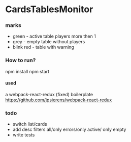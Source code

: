 # CardsTablesMonitor
### marks
* green -  active table players more then 1
* grey -  empty table without players
* blink red - table with warning

### How to run? 
npm install 
npm start

#### used 
a webpack-react-redux (fixed) boilerplate https://github.com/jpsierens/webpack-react-redux


### todo 
 - switch  list/cards
 - add desc filters all/only errors/only active/ only empty
 - write tests

